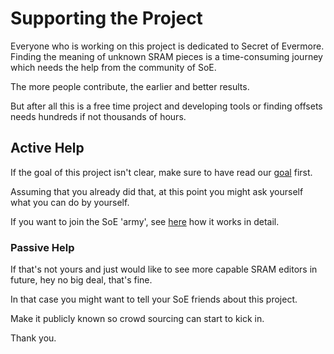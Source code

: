 ﻿# Supporting the Project

Everyone who is working on this project is dedicated to Secret of Evermore.
Finding the meaning of unknown SRAM pieces is a time-consuming journey which needs the help from the community of SoE.

The more people contribute, the earlier and better results.

But after all this is a free time project and developing tools or finding offsets needs hundreds if not thousands of hours.

## Active Help
If the goal of this project isn't clear, make sure to have read our [goal](p?c=goal) first.

Assuming that you already did that, at this point you might ask yourself what you can do by yourself.

If you want to join the SoE 'army', see [here](p?c=HowCanIHelp) how it works in detail.

### Passive Help
If that's not yours and just would like to see more capable SRAM editors in future, hey no big deal, that's fine.

In that case you might want to tell your SoE friends about this project. 

Make it publicly known so crowd sourcing can start to kick in.


Thank you.